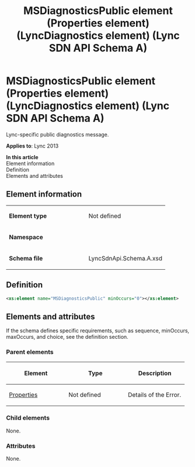 ﻿---
title: MSDiagnosticsPublic element (Properties element) (LyncDiagnostics element) (Lync SDN API Schema A)
TOCTitle: MSDiagnosticsPublic element
ms:assetid: a363285c-fe9c-c199-5e1d-e2a7540029b8
ms:mtpsurl: https://msdn.microsoft.com/en-us/library/Dn775130(v=office.15)
ms:contentKeyID: 62626104
ms.date: 07/24/2014
mtps_version: v=office.15
dev_langs:
- xml
---

# MSDiagnosticsPublic element (Properties element) (LyncDiagnostics element) (Lync SDN API Schema A)

Lync-specific public diagnostics message.


**Applies to**: Lync 2013

**In this article**  
Element information  
Definition  
Elements and attributes  

## Element information

<table>
<colgroup>
<col style="width: 50%" />
<col style="width: 50%" />
</colgroup>
<tbody>
<tr class="odd">
<td><p><strong>Element type</strong></p></td>
<td><p>Not defined</p></td>
</tr>
<tr class="even">
<td><p><strong>Namespace</strong></p></td>
<td><p></p></td>
</tr>
<tr class="odd">
<td><p><strong>Schema file</strong></p></td>
<td><p>LyncSdnApi.Schema.A.xsd</p></td>
</tr>
</tbody>
</table>


## Definition

``` xml
<xs:element name="MSDiagnosticsPublic" minOccurs="0"></xs:element>
```

## Elements and attributes

If the schema defines specific requirements, such as sequence, minOccurs, maxOccurs, and choice, see the definition section.

### Parent elements

<table>
<colgroup>
<col style="width: 33%" />
<col style="width: 33%" />
<col style="width: 33%" />
</colgroup>
<thead>
<tr class="header">
<th><p>Element</p></th>
<th><p>Type</p></th>
<th><p>Description</p></th>
</tr>
</thead>
<tbody>
<tr class="odd">
<td><p><a href="properties-element-lyncdiagnostics-element-lync-sdn-api-schema-a.md">Properties</a></p></td>
<td><p>Not defined</p></td>
<td><p>Details of the Error.</p></td>
</tr>
</tbody>
</table>


### Child elements

None.

### Attributes

None.

